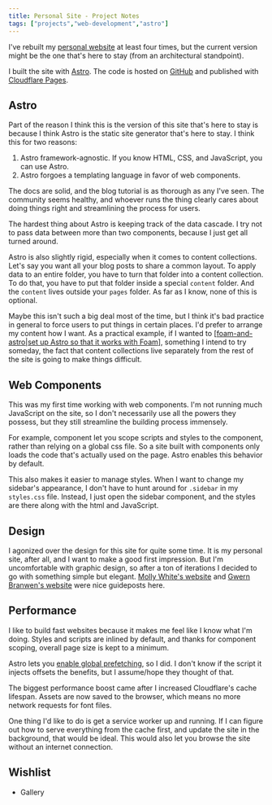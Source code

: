 ```yaml
---
title: Personal Site - Project Notes
tags: ["projects","web-development","astro"]
---
```


I've rebuilt my [personal website](https://samfeldstein.xyz) at least four times, but the current version might be the one that's here to stay (from an architectural standpoint).

I built the site with [Astro](https://astro.build). The code is hosted on [GitHub](https://github.com/seldstein/personal-site-astro) and published with [Cloudflare Pages](https://pages.cloudflare.com).

## Astro

Part of the reason I think this is the version of this site that's here to stay is because I think Astro is the static site generator that's here to stay. I think this for two reasons:

1. Astro framework-agnostic. If you know HTML, CSS, and JavaScript, you can use Astro.
2. Astro forgoes a templating language in favor of web components.

The docs are solid, and the blog tutorial is as thorough as any I've seen. The community seems healthy, and whoever runs the thing clearly cares about doing things right and streamlining the process for users.

The hardest thing about Astro is keeping track of the data cascade. I try not to pass data between more than two components, because I just get all turned around.

Astro is also slightly rigid, especially when it comes to content collections. Let's say you want all your blog posts to share a common layout. To apply data to an entire folder, you have to turn that folder into a content collection. To do that, you have to put that folder inside a special `content` folder. And the `content` lives outside your `pages` folder. As far as I know, none of this is optional.

Maybe this isn't such a big deal most of the time, but I think it's bad practice in general to force users to put things in certain places. I'd prefer to arrange my content how I want. As a practical example, if I wanted to [[foam-and-astro|set up Astro so that it works with Foam]], something I intend to try someday, the fact that content collections live separately from the rest of the site is going to make things difficult.

## Web Components

This was my first time working with web components. I'm not running much JavaScript on the site, so I don't necessarily use all the powers they possess, but they still streamline the building process immensely.

For example, component let you scope scripts and styles to the component, rather than relying on a global css file. So a site built with components only loads the code that's actually used on the page. Astro enables this behavior by default.

This also makes it easier to manage styles. When I want to change my sidebar's appearance, I don't have to hunt around for `.sidebar` in my `styles.css` file. Instead, I just open the sidebar component, and the styles are there along with the html and JavaScript.

## Design

I agonized over the design for this site for quite some time. It is my personal site, after all, and I want to make a good first impression. But I'm uncomfortable with graphic design, so after a ton of iterations I decided to go with something simple but elegant. [Molly White's website](https://www.mollywhite.net) and [Gwern Branwen's website](https://gwern.net) were nice guideposts here.

## Performance

I like to build fast websites because it makes me feel like I know what I'm doing. Styles and scripts are inlined by default, and thanks for component scoping, overall page size is kept to a minimum.

Astro lets you [enable global prefetching](https://docs.astro.build/en/guides/prefetch/#enable-prefetching), so I did. I don't know if the script it injects offsets the benefits, but I assume/hope they thought of that.

The biggest performance boost came after I increased Cloudflare's cache lifespan. Assets are now saved to the browser, which means no more network requests for font files.

One thing I'd like to do is get a service worker up and running. If I can figure out how to serve everything from the cache first, and update the site in the background, that would be ideal. This would also let you browse the site without an internet connection.

## Wishlist

- Gallery

[//begin]: # "Autogenerated link references for markdown compatibility"
[foam-and-astro|set up Astro so that it works with Foam]: foam-and-astro "Foam and Astro"
[//end]: # "Autogenerated link references"